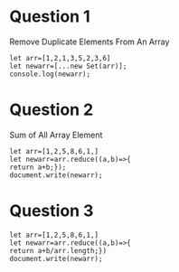 
# Question 1 
Remove Duplicate Elements From An Array
        
    let arr=[1,2,1,3,5,2,3,6]
    let newarr=[...new Set(arr)];
    console.log(newarr);
# Question 2 
Sum of All Array Element

    let arr=[1,2,5,8,6,1,]
    let newarr=arr.reduce((a,b)=>{
    return a+b;});
    document.write(newarr);

# Question 3 
    let arr=[1,2,5,8,6,1,]
    let newarr=arr.reduce((a,b)=>{
    return a+b/arr.length;})
    document.write(newarr);
